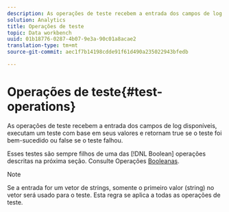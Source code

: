 ```yaml
---
description: As operações de teste recebem a entrada dos campos de log disponíveis, executam um teste com base em seus valores e retornam true se o teste foi bem-sucedido ou false se o teste falhou.
solution: Analytics
title: Operações de teste
topic: Data workbench
uuid: 01b18776-0287-4b07-9e3a-90c01a8acae2
translation-type: tm+mt
source-git-commit: aec1f7b14198cdde91f61d490a235022943bfedb

---
```



# Operações de teste{#test-operations}

As operações de teste recebem a entrada dos campos de log disponíveis, executam um teste com base em seus valores e retornam true se o teste foi bem-sucedido ou false se o teste falhou.

Esses testes são sempre filhos de uma das [!DNL Boolean] operações descritas na próxima seção. Consulte Operações [Booleanas](../../../../home/c-dataset-const-proc/c-conditions/c-test-ops/c-boolean-ops.md#concept-9bee5fb907bb4e37871096aaf48b1baf).

>[!NOTE]
>
>Se a entrada for um vetor de strings, somente o primeiro valor (string) no vetor será usado para o teste. Esta regra se aplica a todas as operações de teste.

